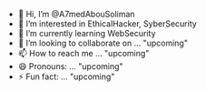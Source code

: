 - 👋 Hi, I’m @A7medAbouSoliman
- 👀 I’m interested in EthicalHacker, SyberSecurity
- 🌱 I’m currently learning WebSecurity
- 💞️ I’m looking to collaborate on ... "upcoming"
- 📫 How to reach me ... "upcoming"
- 😄 Pronouns: ... "upcoming"
- ⚡ Fun fact: ... "upcoming"

<!---
A7medAbouSoliman/A7medAbouSoliman is a ✨ special ✨ repository because its `README.md` (this file) appears on your GitHub profile.
You can click the Preview link to take a look at your changes.
--->
